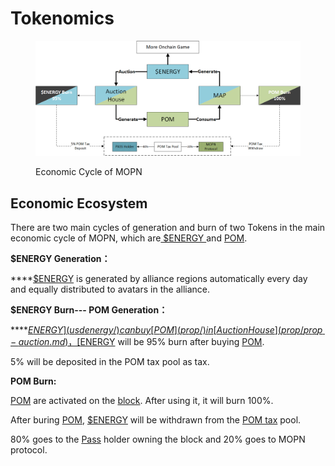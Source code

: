 # Tokenomics

<figure><img src="../.gitbook/assets/ecomonic cycle new.png" alt=""><figcaption><p>Economic Cycle of MOPN</p></figcaption></figure>

## Economic Ecosystem

There are two main cycles of generation and burn of two Tokens in the main economic cycle of MOPN, which are[ $ENERGY ](usdenergy/)and [POM](prop/).

**$ENERGY Generation：**

****[$ENERGY](usdenergy/) is generated by alliance regions automatically every day and equally distributed to avatars in the alliance.

**$ENERGY Burn--- POM Generation：**

****[$ENERGY](usdenergy/) can buy [POM](prop/) in [Auction House](prop/prop-auction.md)，[$ENERGY](usdenergy/) will be 95% burn after buying [POM](prop/).&#x20;

5% will be deposited in the POM tax pool as tax.

**POM Burn:**

[POM](prop/) are activated on the [block](../how-to-play/map-system.md#block). After using it, it will burn 100%.

&#x20;After buring [POM](prop/), [$ENERGY](usdenergy/) will be withdrawn from the [POM tax](prop/pom-tax.md) pool.&#x20;

80% goes to the [Pass](../community-governance/pass/) holder owning the block and 20% goes to MOPN protocol.
